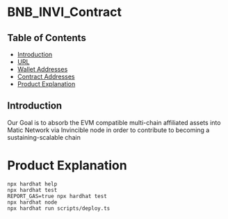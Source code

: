 # BNB_INVI_Contract
## Table of Contents

- [Introduction](#introduction)
- [URL](#url)
- [Wallet Addresses](#walletAddresses)
- [Contract Addresses](#contractAddresses)
- [Product Explanation](#productExplanation)

## Introduction

<a id="introduction"></a>
Our Goal is to absorb the EVM compatible multi-chain affiliated assets into Matic Network via Invincible node in order to contribute to becoming a
sustaining-scalable chain


# Product Explanation

<a id="productExplanation"></a>

```shell
npx hardhat help
npx hardhat test
REPORT_GAS=true npx hardhat test
npx hardhat node
npx hardhat run scripts/deploy.ts
``` 


